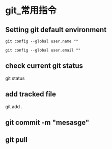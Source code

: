 # git_常用指令

## Setting git default environment
```
git config --global user.name ""
```
```
git config --global user.email ""
```
## check current git status

git status

## add tracked file

git add .

## git commit -m "mesasge"

## git pull
